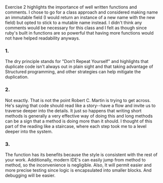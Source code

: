 Exercise 2 highlights the importance of well written functions and comments. I
chose to go for a class approach and considered making name an immutable field
(I would return an instance of a new name with the new field) but opted to stick
to a mutable name instead. I didn't think any comments would be necessary for this class and I felt as
though since ruby's built in functions are so powerful that having more
functions would not have helped readability anyways.

### 1.
The dry principle stands for "Don't Repeat Yourself" and highlights that
duplicate code isn't always out in plain sight and that taking advantage of
Structured programming, and other strategies can help mitigate the duplication.

### 2.
Not exactly. That is not the point Robert C. Martin is trying to get across. He's saying
that code should read like a story--have a flow and invite us to traverse deeper
into the details. It just so happens that writing short methods is generally a
very effective way of doing this and long methods can be a sign that a method is
doing more than it should. I thought of this part of the reading like a
staircase, where each step took me to a level deeper into the system. 

### 3.
The function has its benefits because the style is consistent with the rest of
your work. Additionally, modern IDE's can easily jump from method to method, so
the inconvenience is negligible. Also, It will permit easier and more precise
testing since logic is encapsulated into smaller blocks. And debugging will be
easier.
